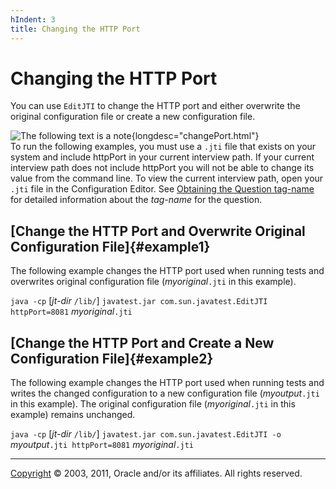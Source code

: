 ```yaml
---
hIndent: 3
title: Changing the HTTP Port
---
```


# Changing the HTTP Port

You can use `EditJTI` to change the HTTP port and either overwrite the original configuration file
or create a new configuration file.

![The following text is a note](../../images/hg_note.gif){longdesc="changePort.html"}\
To run the following examples, you must use a `.jti` file that exists on your system and include
httpPort in your current interview path. If your current interview path does not include httpPort
you will not be able to change its value from the command line. To view the current interview path,
open your `.jti` file in the Configuration Editor. See [Obtaining the Question
tag-name](tagName.html) for detailed information about the *tag-name* for the question.

## [Change the HTTP Port and Overwrite Original Configuration File]{#example1}

The following example changes the HTTP port used when running tests and overwrites original
configuration file (*myoriginal*`.jti` in this example).

`java -cp` \[*jt-dir* `/lib/`\] `javatest.jar com.sun.javatest.EditJTI httpPort=8081`
*myoriginal*`.jti`

## [Change the HTTP Port and Create a New Configuration File]{#example2}

The following example changes the HTTP port used when running tests and writes the changed
configuration to a new configuration file (*myoutput*`.jti` in this example). The original
configuration file (*myoriginal*`.jti` in this example) remains unchanged.

`java -cp` \[*jt-dir* `/lib/`\] `javatest.jar com.sun.javatest.EditJTI -o`
*myoutput*`.jti httpPort=8081` *myoriginal*`.jti`

----------------------------------------------------------------------------------------------------

[Copyright](../copyright.html) © 2003, 2011, Oracle and/or its affiliates. All rights reserved.
